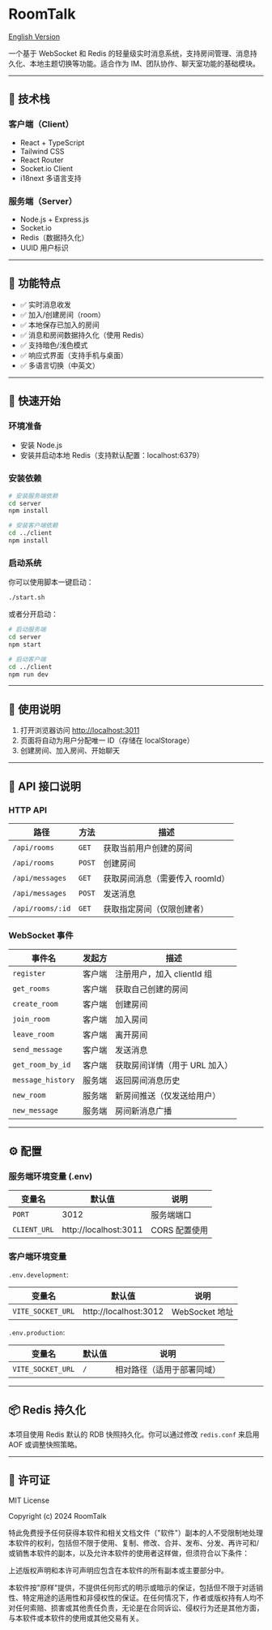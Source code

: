 # RoomTalk

[English Version](./README.md)

一个基于 WebSocket 和 Redis 的轻量级实时消息系统，支持房间管理、消息持久化、本地主题切换等功能。适合作为 IM、团队协作、聊天室功能的基础模块。

---

## 🚀 技术栈

### 客户端（Client）

- React + TypeScript
- Tailwind CSS
- React Router
- Socket.io Client
- i18next 多语言支持

### 服务端（Server）

- Node.js + Express.js
- Socket.io
- Redis（数据持久化）
- UUID 用户标识

---

## 🌟 功能特点

- ✅ 实时消息收发
- ✅ 加入/创建房间（room）
- ✅ 本地保存已加入的房间
- ✅ 消息和房间数据持久化（使用 Redis）
- ✅ 支持暗色/浅色模式
- ✅ 响应式界面（支持手机与桌面）
- ✅ 多语言切换（中英文）

---

## 🧪 快速开始

### 环境准备

- 安装 Node.js
- 安装并启动本地 Redis（支持默认配置：localhost:6379）

### 安装依赖

```bash
# 安装服务端依赖
cd server
npm install

# 安装客户端依赖
cd ../client
npm install
```

### 启动系统

你可以使用脚本一键启动：

```bash
./start.sh
```

或者分开启动：

```bash
# 启动服务端
cd server
npm start

# 启动客户端
cd ../client
npm run dev
```

---

## 🧭 使用说明

1. 打开浏览器访问 [http://localhost:3011](http://localhost:3011)
2. 页面将自动为用户分配唯一 ID（存储在 localStorage）
3. 创建房间、加入房间、开始聊天

---

## 🔌 API 接口说明

### HTTP API

| 路径 | 方法 | 描述 |
|------|------|------|
| `/api/rooms` | `GET` | 获取当前用户创建的房间 |
| `/api/rooms` | `POST` | 创建房间 |
| `/api/messages` | `GET` | 获取房间消息（需要传入 roomId） |
| `/api/messages` | `POST` | 发送消息 |
| `/api/rooms/:id` | `GET` | 获取指定房间（仅限创建者） |

### WebSocket 事件

| 事件名 | 发起方 | 描述 |
|--------|--------|------|
| `register` | 客户端 | 注册用户，加入 clientId 组 |
| `get_rooms` | 客户端 | 获取自己创建的房间 |
| `create_room` | 客户端 | 创建房间 |
| `join_room` | 客户端 | 加入房间 |
| `leave_room` | 客户端 | 离开房间 |
| `send_message` | 客户端 | 发送消息 |
| `get_room_by_id` | 客户端 | 获取房间详情（用于 URL 加入） |
| `message_history` | 服务端 | 返回房间消息历史 |
| `new_room` | 服务端 | 新房间推送（仅发送给用户） |
| `new_message` | 服务端 | 房间新消息广播 |

---

## ⚙️ 配置

### 服务端环境变量 (.env)

| 变量名 | 默认值 | 说明 |
|--------|--------|------|
| `PORT` | 3012 | 服务端端口 |
| `CLIENT_URL` | http://localhost:3011 | CORS 配置使用 |

### 客户端环境变量

`.env.development`:

| 变量名 | 默认值 | 说明 |
|--------|--------|------|
| `VITE_SOCKET_URL` | http://localhost:3012 | WebSocket 地址 |

`.env.production`:

| 变量名 | 默认值 | 说明 |
|--------|--------|------|
| `VITE_SOCKET_URL` | `/` | 相对路径（适用于部署同域） |

---

## 📦 Redis 持久化

本项目使用 Redis 默认的 RDB 快照持久化。你可以通过修改 `redis.conf` 来启用 AOF 或调整快照策略。

---

## 📄 许可证

MIT License

Copyright (c) 2024 RoomTalk

特此免费授予任何获得本软件和相关文档文件（"软件"）副本的人不受限制地处理本软件的权利，包括但不限于使用、复制、修改、合并、发布、分发、再许可和/或销售本软件的副本，以及允许本软件的使用者这样做，但须符合以下条件：

上述版权声明和本许可声明应包含在本软件的所有副本或主要部分中。

本软件按"原样"提供，不提供任何形式的明示或暗示的保证，包括但不限于对适销性、特定用途的适用性和非侵权性的保证。在任何情况下，作者或版权持有人均不对任何索赔、损害或其他责任负责，无论是在合同诉讼、侵权行为还是其他方面，与本软件或本软件的使用或其他交易有关。
